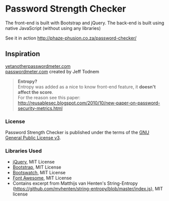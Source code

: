 # Password Strength Checker
The front-end is built with Bootstrap and jQuery. The back-end is built using native JavaScript (without using any libraries)

See it in action http://phaze-phusion.co.za/password-checker/

## Inspiration
[yetanotherpasswordmeter.com](http://www.yetanotherpasswordmeter.com)  
[passwordmeter.com](http://passwordmeter.com/) created by Jeff Todnem

> **Entropy?**  
> Entropy was added as a nice to know front-end feature, it **doesn't affect the score**.  
> For the reason see this paper:  http://reusablesec.blogspot.com/2010/10/new-paper-on-password-security-metrics.html  

### License
Password Strength Checker is published under the terms of the [GNU General Public License v3](LICENSE).

### Libraries Used

* [jQuery](http://jquery.com/), MIT License
* [Bootstrap](http://getbootstrap.com/), MIT License
* [Bootswatch](http://bootswatch.com/), MIT License
* [Font Awesome](http://fontawesome.io/), MIT License
* Contains excerpt from Matthijs van Henten's String-Entropy (https://github.com/mvhenten/string-entropy/blob/master/index.js), MIT license